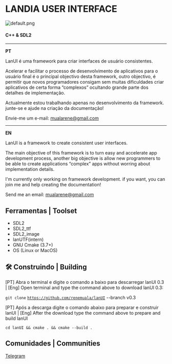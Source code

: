 # LANDIA USER INTERFACE

![default.png](https://res.craft.do/user/full/da5dba86-5438-393d-2ee9-d1bb4ea84ad3/doc/98CEFE86-7C1D-4E6D-B668-B31107E4B4E7/2CDA04AA-C3A5-43BC-AFCE-AC489E52D2FD_2/default.png)

   #### **C++** & SDL2

---

**PT**

LanUI é uma framework para criar interfaces de usuário consistentes.

Acelerar e facilitar o processo de desenvolvimento de aplicativos para o usuário final é o principal objectivo desta framework, outro objectivo, é permitir que novos programadores consigam sem muitas dificuldades criar aplicativos de certa forma “complexos” ocultando grande parte dos detalhes de implementação.

Actualmente estou trabalhando apenas no desenvolvimento da framework. junte-se e ajude na criação da documentação!

Envie-me um e-mail: [mualarene@gmail.com](mailto:mualarene@gmail.com)

---

**EN**

LanUI is a framework to create consistent user interfaces.

The main objective of this framework is to turn easy and accelerate app development process, another big objective is allow new programmers to be able to create applications “complex” apps without worring about implementation details.

I'm currently only working on framework development. if you want, you can join me and help creating the documentation!

Send me an email: [mualarene@gmail.com](mailto:mualarene@gmail.com)

## Ferramentas | Toolset

- SDL2
- SDL2_ttf
- SDL2_image
- lanUTF(intern)
- GNU Cmake (3.7+)
- OS (Linux or MacOS)

## 🛠 Construindo | Building

[PT] Abra o terminal e digite o comando a baixo para descarregar lanUI 0.3 | [Eng] Open terminal and type the command above to download lanUI 0.3:

`git clone` [`https://github.com/renemuala/lanUI`](https://github.com/renemuala/lanUI) --branch v0.3

[PT] Após a descarga digite o comando abaixo para preparar e construir lanUI | [Eng] After the download type the command above to  prepare and build lanUI

`cd lanUI && cmake . && cmake --build .`

## Comunidades | Communities

[Telegram](https://t.me/landiaUI)
